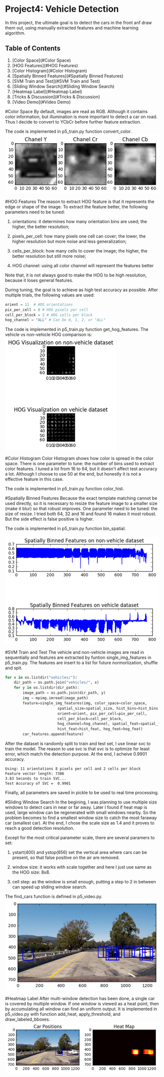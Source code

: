 # Project4: Vehicle Detection

In this project, the ultimate goal is to detect the cars in the front anf draw them out, using manually extracted features and machine learning algorithm.


## Table of Contents

1. [Color Space](#Color Space)
1. [HOG Features](#HOG Features)
1. [Color Histogram](#Color Histogram)
1. [Spatially Binned Features](#Spatially Binned Features)
1. [SVM Train and Test](#SVM Train and Test)
1. [Sliding Window Search](#Sliding Window Search)
1. [Heatmap Label](#Heatmap Label)
1. [Tricks & Discussion](#Tricks & Discussion)
1. [Video Demo](#Video Demo)


#Color Space
By default, images are read as RGB. Although it contains color information, but illumination is more important to detect a car on road. Thus I decide to convert to YCbCr before further feature extraction.

The code is implemented in p5_train.py function convert_color.
<img src="https://github.com/ckdelta/Udacity_SDC/blob/master/P5_Vehicle_Detection_CV/output_images/ycrcb.png" alt="YCrCb"/>


#HOG Features
The reason to extract HOG feature is that it represents the edge or shape of the image. To extract the feature better, the following parameters need to be tuned:

1) orientations: it determines how many orientation bins are used; the higher, the better resolution;

2) pixels_per_cell: how many pixels one cell can cover; the lower, the higher resolution but more noise and less generalization;

3) cells_per_block: how many cells to cover the image; the higher, the better resolution but still more noise;

4) HOG channel: using all color channel will represent the features better

Note that, it is not always good to make the HOG to be high resolution, because it loses general features. 

During tuning, the goal is to achieve as high test accuracy as possible. After multiple trials, the following values are used:

```python
orient = 11  # HOG orientations
pix_per_cell = 8 # HOG pixels per cell
cell_per_block = 2 # HOG cells per block
hog_channel = "ALL" # Can be 0, 1, 2, or "ALL"
```

The code is implemented in p5_train.py function get_hog_features. The vehicle vs non-vehicle HOG comparison is:
<img src="https://github.com/ckdelta/Udacity_SDC/blob/master/P5_Vehicle_Detection_CV/output_images/HOG_both.png" alt="HOG"/>


#Color Histogram
Color Histogram shows how color is spread in the color space. There is one parameter to tune: the number of bins used to extract color features. I tuned a lot from 16 to 64, but it doesn't affect test accuracy a lot. Although I choose to use 50 at the end, but honestly it is not a effective feature in this case. 

The code is implemented in p5_train.py function color_hist.

#Spatially Binned Features
Because the exact template matching cannot be used directly, so it is necessary to resize the feature image to a smaller size (make it blur) so that robust improves. One parameter need to be tuned: the size of resize. I tried both 64, 32 and 16 and found 16 makes it most robust. But the side effect is false positive is higher.

The code is implemented in p5_train.py function bin_spatial.

<img src="https://github.com/ckdelta/Udacity_SDC/blob/master/P5_Vehicle_Detection_CV/output_images/spatial_both.png" alt="Space"/>


#SVM Train and Test
The vehicle and non-vehicle images are read in sequentially and features are extracted by funtion single_img_features in p5_train.py. The features are insert to a list for future normorlization, shuffle and spit.

```python
for x in os.listdir("vehicles/"):
    dir_path = os.path.join("vehicles/", x)
    for y in os.listdir(dir_path):
        image_path = os.path.join(dir_path, y)
        img = mpimg.imread(image_path)
        feature=single_img_features(img, color_space=color_space,
                        spatial_size=spatial_size, hist_bins=hist_bins,
                        orient=orient, pix_per_cell=pix_per_cell,
                        cell_per_block=cell_per_block,
                        hog_channel=hog_channel, spatial_feat=spatial_feat,
                        hist_feat=hist_feat, hog_feat=hog_feat)
        car_features.append(feature)
```

After the dataset is randomly split to train and test set, I use linear svc to train the model. The reason to use svc is that svc is to optimize for least error, which match the detection purpose. At the end, I acheive 0.9901 accuracy. 

```
Using: 11 orientations 8 pixels per cell and 2 cells per block
Feature vector length: 7386
3.83 Seconds to train SVC...
Test Accuracy of SVC =  0.9901
```

Finally, all parameters are saved in pickle to be used to real time processing. 

#Sliding Window Search
In the begining, I was planning to use multiple size windows to detect cars in near or far away. Later I found if heat map is used, large window can be regenerated with small windows nearby. So the problem becomes to find a smallest window size to catch the most faraway car (smallest car). At the end, I chose the scale size as 1.4 and it proves to reach a good detection resolution.

Except for the most critical parameter scale, there are several paramers to set:

1) ystart(400) and ystop(656) set the vertical area where cars can be present, so that false positive on the air are removed.

2) window size: it works with scale together and here I just use same as the HOG size: 8x8. 

3) cell step: as the window is small enough, putting a step to 2 in between can speed up sliding window search.

The find_cars function is defined in p5_video.py. 
<img src="https://github.com/ckdelta/Udacity_SDC/blob/master/P5_Vehicle_Detection_CV/output_images/multi_windows.png" alt="Multi-window"/>

#Heatmap Label
After multi-window detection has been done, a single car is covered by multiple window. If one window is viewed as a heat point, then by accumulating all window can find an uniform output. It is implemented in p5_video.py with function add_heat, apply_threshold, and draw_labeled_bboxes.
<img src="https://github.com/ckdelta/Udacity_SDC/blob/master/P5_Vehicle_Detection_CV/output_images/window_fusion.png" alt="Heatmap"/>
